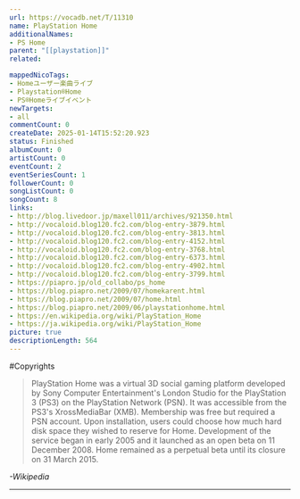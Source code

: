 ```yaml
---
url: https://vocadb.net/T/11310
name: PlayStation Home
additionalNames: 
- PS Home
parent: "[[playstation]]"
related:

mappedNicoTags:
- Homeユーザー楽曲ライブ
- Playstation®Home
- PS®Homeライブイベント
newTargets:
- all
commentCount: 0
createDate: 2025-01-14T15:52:20.923
status: Finished
albumCount: 0
artistCount: 0
eventCount: 2
eventSeriesCount: 1
followerCount: 0
songListCount: 0
songCount: 8
links: 
- http://blog.livedoor.jp/maxell011/archives/921350.html
- http://vocaloid.blog120.fc2.com/blog-entry-3879.html
- http://vocaloid.blog120.fc2.com/blog-entry-3813.html
- http://vocaloid.blog120.fc2.com/blog-entry-4152.html
- http://vocaloid.blog120.fc2.com/blog-entry-3768.html
- http://vocaloid.blog120.fc2.com/blog-entry-6373.html
- http://vocaloid.blog120.fc2.com/blog-entry-4902.html
- http://vocaloid.blog120.fc2.com/blog-entry-3799.html
- https://piapro.jp/old_collabo/ps_home
- https://blog.piapro.net/2009/07/homekarent.html
- https://blog.piapro.net/2009/07/home.html
- https://blog.piapro.net/2009/06/playstationhome.html
- https://en.wikipedia.org/wiki/PlayStation_Home
- https://ja.wikipedia.org/wiki/PlayStation_Home
picture: true
descriptionLength: 564
---
```


#Copyrights

> PlayStation Home was a virtual 3D social gaming platform developed by Sony Computer Entertainment's London Studio for the PlayStation 3 (PS3) on the PlayStation Network (PSN). 
It was accessible from the PS3's XrossMediaBar (XMB). 
Membership was free but required a PSN account. 
Upon installation, users could choose how much hard disk space they wished to reserve for Home. 
Development of the service began in early 2005 and it launched as an open beta on 11 December 2008. 
Home remained as a perpetual beta until its closure on 31 March 2015.

*-Wikipedia*

---

